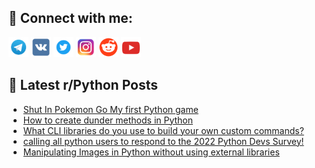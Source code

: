 ## 🔎 Connect with me:
[<img src="https://github.com/bullbesh/bullbesh/blob/main/images/Telegram.png" width="32" height="32" />](https://t.me/bullbesh)
[<img src="https://github.com/bullbesh/bullbesh/blob/main/images/VK.png" width="32" height="32" />](https://vk.com/bullbesh)
[<img src="https://github.com/bullbesh/bullbesh/blob/main/images/Twitter.png" width="32" height="32" />](https://twitter.com/bullbesh1)
[<img src="https://github.com/bullbesh/bullbesh/blob/main/images/Instagram.png" width="32" height="32" />](https://www.instagram.com/bullbesh)
[<img src="https://github.com/bullbesh/bullbesh/blob/main/images/Reddit.png" width="32" height="32" />](https://www.reddit.com/user/bullbesh)
[<img src="https://github.com/bullbesh/bullbesh/blob/main/images/YouTube.png" width="32" height="32" />](https://www.youtube.com/channel/UCtfjRs6uzgq5mfm8S06WTcg)

## 📕 Latest r/Python Posts
<!-- BLOG-POST-LIST:START -->
- [Shut In Pokemon Go My first Python game](https://www.reddit.com/r/Python/comments/y48fet/shut_in_pokemon_go_my_first_python_game/)
- [How to create dunder methods in Python](https://www.reddit.com/r/Python/comments/y4873u/how_to_create_dunder_methods_in_python/)
- [What CLI libraries do you use to build your own custom commands?](https://www.reddit.com/r/Python/comments/y45k16/what_cli_libraries_do_you_use_to_build_your_own/)
- [calling all python users to respond to the 2022 Python Devs Survey!](https://www.reddit.com/r/Python/comments/y43gag/calling_all_python_users_to_respond_to_the_2022/)
- [Manipulating Images in Python without using external libraries](https://www.reddit.com/r/Python/comments/y40u19/manipulating_images_in_python_without_using/)
<!-- BLOG-POST-LIST:END -->
